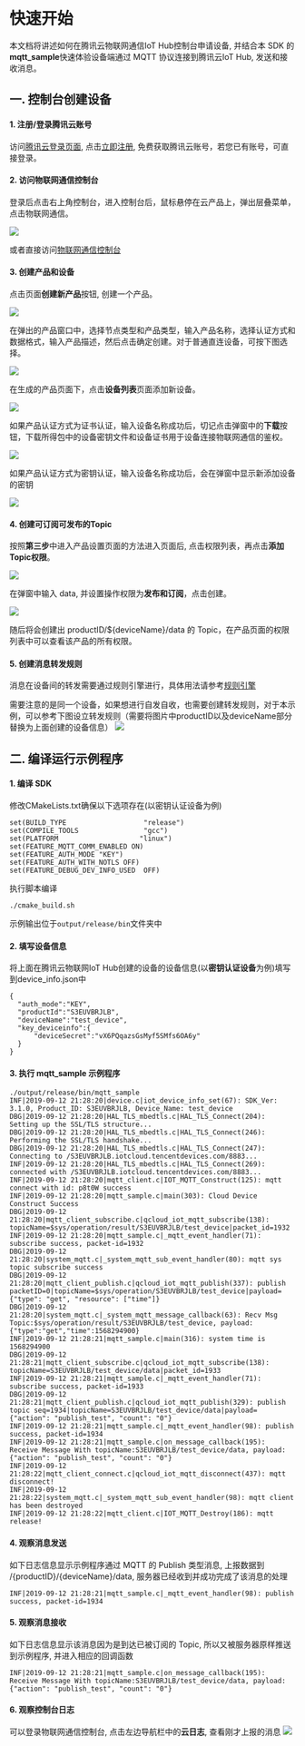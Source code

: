 
# 快速开始
本文档将讲述如何在腾讯云物联网通信IoT Hub控制台申请设备, 并结合本 SDK 的**mqtt_sample**快速体验设备端通过 MQTT 协议连接到腾讯云IoT Hub, 发送和接收消息。

## 一. 控制台创建设备

#### 1. 注册/登录腾讯云账号
访问[腾讯云登录页面](https://cloud.tencent.com/login?s_url=https%3A%2F%2Fcloud.tencent.com%2F), 点击[立即注册](https://cloud.tencent.com/register?s_url=https%3A%2F%2Fcloud.tencent.com%2F), 免费获取腾讯云账号，若您已有账号，可直接登录。

#### 2. 访问物联网通信控制台
登录后点击右上角控制台，进入控制台后，鼠标悬停在云产品上，弹出层叠菜单，点击物联网通信。

![](https://main.qcloudimg.com/raw/f8719b28d557496ce3388e0439ca38b6.png)

或者直接访问[物联网通信控制台](https://console.qcloud.com/iotcloud)

#### 3. 创建产品和设备
点击页面**创建新产品**按钮, 创建一个产品。

![](https://main.qcloudimg.com/raw/a0da21dc6ac9a9e1dede0077d40cfb22.png)

在弹出的产品窗口中，选择节点类型和产品类型，输入产品名称，选择认证方式和数据格式，输入产品描述，然后点击确定创建。对于普通直连设备，可按下图选择。

![](https://main.qcloudimg.com/raw/7ee90122a01f5f277785885669a56aec.png)

在生成的产品页面下，点击**设备列表**页面添加新设备。

![](https://main.qcloudimg.com/raw/0530e0da724cd36baefc7011ebce4775.png)

如果产品认证方式为证书认证，输入设备名称成功后，切记点击弹窗中的**下载**按钮，下载所得包中的设备密钥文件和设备证书用于设备连接物联网通信的鉴权。

![](https://main.qcloudimg.com/raw/6592056f1b55fa9262e4b2ab31d0b218.png)

如果产品认证方式为密钥认证，输入设备名称成功后，会在弹窗中显示新添加设备的密钥

![](https://main.qcloudimg.com/raw/fe7a013b1d8c29c477d0ed6d00643751.png)

#### 4. 创建可订阅可发布的Topic

按照**第三步**中进入产品设置页面的方法进入页面后, 点击权限列表，再点击**添加Topic权限**。

![](https://main.qcloudimg.com/raw/65a2d1b7251de37ce1ca2ba334733c57.png)

在弹窗中输入 data, 并设置操作权限为**发布和订阅**，点击创建。

![](https://main.qcloudimg.com/raw/f429b32b12e3cb0cf319b1efe11ccceb.png)

随后将会创建出 productID/\${deviceName}/data 的 Topic，在产品页面的权限列表中可以查看该产品的所有权限。

#### 5. 创建消息转发规则
消息在设备间的转发需要通过规则引擎进行，具体用法请参考[规则引擎](https://cloud.tencent.com/document/product/634/14446)

需要注意的是同一个设备，如果想进行自发自收，也需要创建转发规则，对于本示例，可以参考下图设立转发规则（需要将图片中productID以及deviceName部分替换为上面创建的设备信息）
![](https://main.qcloudimg.com/raw/5cdda90be21256386bcd786268f72e6f.png)

## 二. 编译运行示例程序

#### 1. 编译 SDK
修改CMakeLists.txt确保以下选项存在(以密钥认证设备为例)
```
set(BUILD_TYPE                   "release")
set(COMPILE_TOOLS                "gcc") 
set(PLATFORM 	                "linux")
set(FEATURE_MQTT_COMM_ENABLED ON)
set(FEATURE_AUTH_MODE "KEY")
set(FEATURE_AUTH_WITH_NOTLS OFF)
set(FEATURE_DEBUG_DEV_INFO_USED  OFF)
```
执行脚本编译
```
./cmake_build.sh 
```
示例输出位于`output/release/bin`文件夹中

#### 2. 填写设备信息
将上面在腾讯云物联网IoT Hub创建的设备的设备信息(以**密钥认证设备**为例)填写到device_info.json中
```
{
  "auth_mode":"KEY",	
  "productId":"S3EUVBRJLB",
  "deviceName":"test_device",	
  "key_deviceinfo":{    
      "deviceSecret":"vX6PQqazsGsMyf5SMfs6OA6y"
  }
}
```

#### 3. 执行 mqtt_sample 示例程序
```
./output/release/bin/mqtt_sample 
INF|2019-09-12 21:28:20|device.c|iot_device_info_set(67): SDK_Ver: 3.1.0, Product_ID: S3EUVBRJLB, Device_Name: test_device
DBG|2019-09-12 21:28:20|HAL_TLS_mbedtls.c|HAL_TLS_Connect(204): Setting up the SSL/TLS structure...
DBG|2019-09-12 21:28:20|HAL_TLS_mbedtls.c|HAL_TLS_Connect(246): Performing the SSL/TLS handshake...
DBG|2019-09-12 21:28:20|HAL_TLS_mbedtls.c|HAL_TLS_Connect(247): Connecting to /S3EUVBRJLB.iotcloud.tencentdevices.com/8883...
INF|2019-09-12 21:28:20|HAL_TLS_mbedtls.c|HAL_TLS_Connect(269): connected with /S3EUVBRJLB.iotcloud.tencentdevices.com/8883...
INF|2019-09-12 21:28:20|mqtt_client.c|IOT_MQTT_Construct(125): mqtt connect with id: p8t0W success
INF|2019-09-12 21:28:20|mqtt_sample.c|main(303): Cloud Device Construct Success
DBG|2019-09-12 21:28:20|mqtt_client_subscribe.c|qcloud_iot_mqtt_subscribe(138): topicName=$sys/operation/result/S3EUVBRJLB/test_device|packet_id=1932
INF|2019-09-12 21:28:20|mqtt_sample.c|_mqtt_event_handler(71): subscribe success, packet-id=1932
DBG|2019-09-12 21:28:20|system_mqtt.c|_system_mqtt_sub_event_handler(80): mqtt sys topic subscribe success
DBG|2019-09-12 21:28:20|mqtt_client_publish.c|qcloud_iot_mqtt_publish(337): publish packetID=0|topicName=$sys/operation/S3EUVBRJLB/test_device|payload={"type": "get", "resource": ["time"]}
DBG|2019-09-12 21:28:20|system_mqtt.c|_system_mqtt_message_callback(63): Recv Msg Topic:$sys/operation/result/S3EUVBRJLB/test_device, payload:{"type":"get","time":1568294900}
INF|2019-09-12 21:28:21|mqtt_sample.c|main(316): system time is 1568294900
DBG|2019-09-12 21:28:21|mqtt_client_subscribe.c|qcloud_iot_mqtt_subscribe(138): topicName=S3EUVBRJLB/test_device/data|packet_id=1933
INF|2019-09-12 21:28:21|mqtt_sample.c|_mqtt_event_handler(71): subscribe success, packet-id=1933
DBG|2019-09-12 21:28:21|mqtt_client_publish.c|qcloud_iot_mqtt_publish(329): publish topic seq=1934|topicName=S3EUVBRJLB/test_device/data|payload={"action": "publish_test", "count": "0"}
INF|2019-09-12 21:28:21|mqtt_sample.c|_mqtt_event_handler(98): publish success, packet-id=1934
INF|2019-09-12 21:28:21|mqtt_sample.c|on_message_callback(195): Receive Message With topicName:S3EUVBRJLB/test_device/data, payload:{"action": "publish_test", "count": "0"}
INF|2019-09-12 21:28:22|mqtt_client_connect.c|qcloud_iot_mqtt_disconnect(437): mqtt disconnect!
INF|2019-09-12 21:28:22|system_mqtt.c|_system_mqtt_sub_event_handler(98): mqtt client has been destroyed
INF|2019-09-12 21:28:22|mqtt_client.c|IOT_MQTT_Destroy(186): mqtt release!
```

#### 4. 观察消息发送
如下日志信息显示示例程序通过 MQTT 的 Publish 类型消息, 上报数据到 /{productID}/{deviceName}/data, 服务器已经收到并成功完成了该消息的处理 
```
INF|2019-09-12 21:28:21|mqtt_sample.c|_mqtt_event_handler(98): publish success, packet-id=1934
```

#### 5. 观察消息接收
如下日志信息显示该消息因为是到达已被订阅的 Topic, 所以又被服务器原样推送到示例程序, 并进入相应的回调函数
```
INF|2019-09-12 21:28:21|mqtt_sample.c|on_message_callback(195): Receive Message With topicName:S3EUVBRJLB/test_device/data, payload:{"action": "publish_test", "count": "0"}
```

#### 6. 观察控制台日志
可以登录物联网通信控制台, 点击左边导航栏中的**云日志**, 查看刚才上报的消息
![](https://main.qcloudimg.com/raw/f589691c7e007b59a5426ede6dc17ddb.png)


